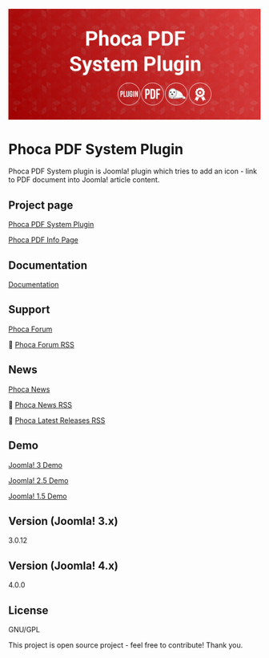 



![Phoca PDF System Plugin](https://github.com/PhocaCz/PhocaPDFSystemPlugin/blob/master/phocapdf.png?raw=true)

# Phoca PDF System Plugin



Phoca PDF System plugin is Joomla! plugin which tries to add an icon - link to PDF document into Joomla! article content.



## Project page

[Phoca PDF System Plugin](https://www.phoca.cz/phocapdf-plugins)

[Phoca PDF Info Page](https://www.phoca.cz/project/phocapdf-joomla-pdf)



## Documentation

[Documentation](https://www.phoca.cz/documents/48-phoca-pdf-plugins/673-phoca-pdf-system-plugin)





## Support

[Phoca Forum](https://www.phoca.cz/forum)

:bell: [Phoca Forum RSS](https://www.phoca.cz/forum/app.php/feed)



## News

[Phoca News](https://www.phoca.cz/news)

:bell: [Phoca News RSS](https://www.phoca.cz/news?format=feed&type=rss)

:bell: [Phoca Latest Releases RSS](https://www.phoca.cz/download/feed/111?format=feed&type=rss)



## Demo

[Joomla! 3 Demo](https://www.phoca.cz/joomla3demo/phoca-pdf-demo)

[Joomla! 2.5 Demo](https://www.phoca.cz/joomlademo/phoca-pdf)

[Joomla! 1.5 Demo](https://www.phoca.cz/demo/phocapdf-demo)



## Version (Joomla! 3.x)

3.0.12

## Version (Joomla! 4.x)

4.0.0



## License

GNU/GPL



This project is open source project - feel free to contribute! Thank you.
